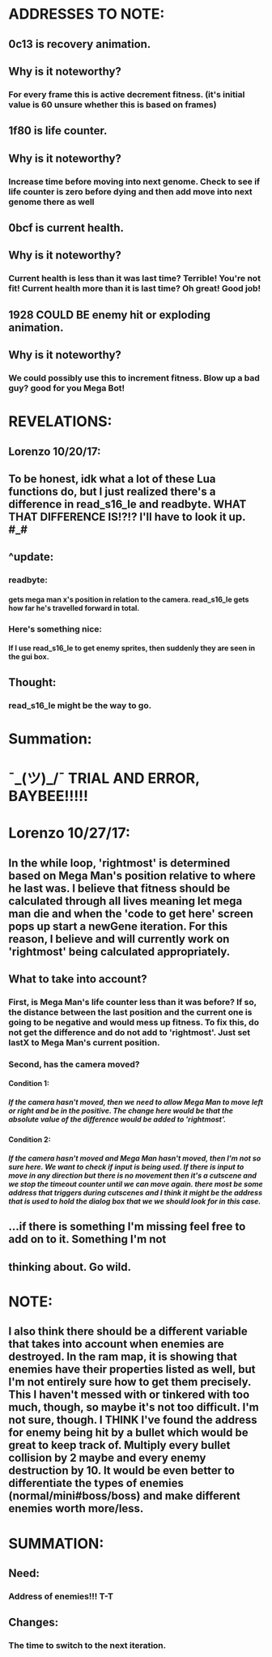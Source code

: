 # ADDRESSES TO NOTE:
## 0c13 is recovery animation.  					
## Why is it noteworthy? 	
### For every frame this is active decrement fitness. (it's initial value is 60 unsure whether this is based on frames)

## 1f80 is life counter.							
## Why is it noteworthy? 	
### Increase time before moving into next genome. Check to see if life counter is zero before dying and then add move into next genome there as well

## 0bcf	is current health.							
## Why is it noteworthy? 	
### Current health is less than it was last time? Terrible! You're not fit! Current health more than it is last time? Oh great! Good job!

## 1928 COULD BE enemy hit or exploding animation.	
## Why is it noteworthy? 	
### We could possibly use this to increment fitness. Blow up a bad guy? good for you Mega Bot!

# REVELATIONS:
## Lorenzo 10/20/17:							
## To be honest, idk what a lot of these Lua functions do, but I just realized there's a difference in read_s16_le and readbyte.  WHAT THAT DIFFERENCE IS!?!? I'll have to look it up. #_#
## ^update:											
### readbyte:
#### gets mega man x's position in relation to the camera. read_s16_le gets how far he's travelled forward in total. 
### Here's something nice:
#### If I use read_s16_le to get enemy sprites, then suddenly they are seen in the gui box.
## Thought:
### read_s16_le might be the way to go.
# Summation:
# ¯\_(ツ)_/¯ TRIAL AND ERROR, BAYBEE!!!!!
# 
# Lorenzo 10/27/17:
## In the while loop, 'rightmost' is determined based on Mega Man's position relative to where he last was.  I believe that fitness should be calculated through all lives meaning let mega man die and when the 'code to get here' screen pops up start a newGene iteration.  For this reason, I believe and will currently work on 'rightmost' being calculated appropriately.  
## What to take into account?
### First, is Mega Man's life counter less than it was before? If so, the distance between the last position and the current one is  going to be negative and would mess up fitness. To fix this, do not get the difference and do not add to 'rightmost'.  Just set lastX to Mega Man's current position.
### Second, has the camera moved?
#### Condition 1:
##### If the camera hasn't moved, then we need to allow Mega Man to move left or right and be in the positive.  The change here would be that the absolute value of the difference would be added to 'rightmost'.
#### Condition 2:
##### If the camera hasn't moved and Mega Man hasn't moved, then I'm not so sure here.  We want to check if input is being used.  If there is input to move in any direction but there is no movement then it's a cutscene and we stop the timeout counter until we can move again. there most be some address that triggers during cutscenes and I think it might be the address that is used to hold the dialog box that we we should look for in this case. 
## ...if there is something I'm missing feel free to add on to it.  Something I'm not
## thinking about.  Go wild.
# NOTE:
## I also think there should be a different variable that takes into account when  enemies are destroyed.  In the ram map, it is showing that enemies have their  properties listed as well, but I'm not entirely sure how to get them precisely. This I haven't messed with or tinkered with too much, though, so maybe it's not too difficult.  I'm not sure, though.  I THINK I've found the address for enemy being hit by a bullet which would be great to keep track of.  Multiply every bullet collision by 2 maybe and every enemy destruction by 10. It would be even better to differentiate the types of enemies (normal/mini#boss/boss) and make different enemies worth more/less.
# SUMMATION:
## Need:
### Address of enemies!!! T-T
## Changes:
### The time to switch to the next iteration.  

